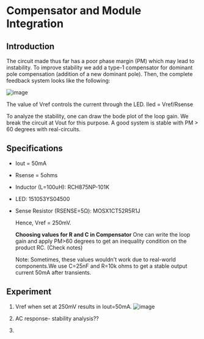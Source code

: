 # Compensator and Module Integration

## Introduction

The circuit made thus far has a poor phase margin (PM) which may lead to instability. To improve stability we add a type-1 compensator for dominant pole compensation (addition of a new dominant pole). Then, the complete feedback system looks like the following:

![image](https://github.com/user-attachments/assets/43bb6262-c8db-49af-beb6-8f3dd033c742)

The value of Vref controls the current through the LED.
Iled = Vref/Rsense

To analyze the stability, one can draw the bode plot of the loop gain. We break the circuit at Vout for this purpose. A good system is stable with PM > 60 degrees with real-circuits.

## Specifications
- Iout = 50mA
- Rsense = 5ohms
- Inductor (L=100uH): RCH875NP-101K
- LED: 151053YS04500
- Sense Resistor (RSENSE=5Ω): MOSX1CT52R5R1J

  Hence, Vref = 250mV.

  **Choosing values for R and C in Compensator**
  One can write the loop gain and apply PM>60 degrees to get an inequality condition on the product RC. (Check notes)

  Note: Sometimes, these values wouldn't work due to real-world components.We use C=25nF and R=10k ohms to get a stable output current 50mA after transients.

## Experiment
1. Vref when set at 250mV results in Iout=50mA.
![image](https://github.com/user-attachments/assets/441986d5-77ac-4f08-954a-8a831c666021)

2. AC response- stability analysis??
3. 
